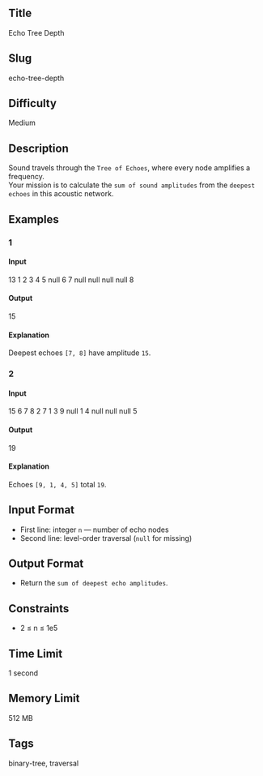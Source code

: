## Title

Echo Tree Depth

## Slug

echo-tree-depth

## Difficulty

Medium

## Description

Sound travels through the `Tree of Echoes`, where every node amplifies a frequency.  
Your mission is to calculate the `sum of sound amplitudes` from the `deepest echoes` in this acoustic network.

## Examples

### 1

#### Input

13
1 2 3 4 5 null 6 7 null null null null 8

#### Output

15

#### Explanation

Deepest echoes `[7, 8]` have amplitude `15`.

### 2

#### Input

15
6 7 8 2 7 1 3 9 null 1 4 null null null 5

#### Output

19

#### Explanation

Echoes `[9, 1, 4, 5]` total `19`.

## Input Format  

- First line: integer `n` — number of echo nodes  
- Second line: level-order traversal (`null` for missing)

## Output Format  

- Return the `sum of deepest echo amplitudes`.

## Constraints  

- 2 ≤ n ≤ 1e5  

## Time Limit

1 second

## Memory Limit

512 MB

## Tags

binary-tree, traversal
